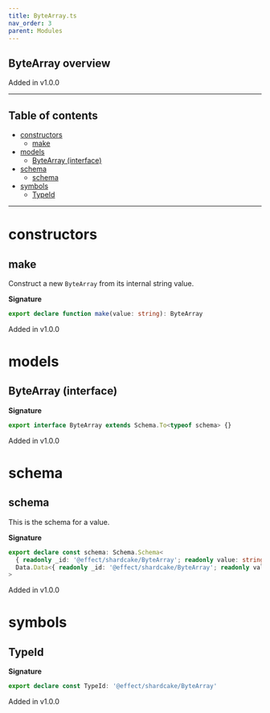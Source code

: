 ```yaml
---
title: ByteArray.ts
nav_order: 3
parent: Modules
---
```


## ByteArray overview

Added in v1.0.0

---

<h2 class="text-delta">Table of contents</h2>

- [constructors](#constructors)
  - [make](#make)
- [models](#models)
  - [ByteArray (interface)](#bytearray-interface)
- [schema](#schema)
  - [schema](#schema-1)
- [symbols](#symbols)
  - [TypeId](#typeid)

---

# constructors

## make

Construct a new `ByteArray` from its internal string value.

**Signature**

```ts
export declare function make(value: string): ByteArray
```

Added in v1.0.0

# models

## ByteArray (interface)

**Signature**

```ts
export interface ByteArray extends Schema.To<typeof schema> {}
```

Added in v1.0.0

# schema

## schema

This is the schema for a value.

**Signature**

```ts
export declare const schema: Schema.Schema<
  { readonly _id: '@effect/shardcake/ByteArray'; readonly value: string },
  Data.Data<{ readonly _id: '@effect/shardcake/ByteArray'; readonly value: string }>
>
```

Added in v1.0.0

# symbols

## TypeId

**Signature**

```ts
export declare const TypeId: '@effect/shardcake/ByteArray'
```

Added in v1.0.0
